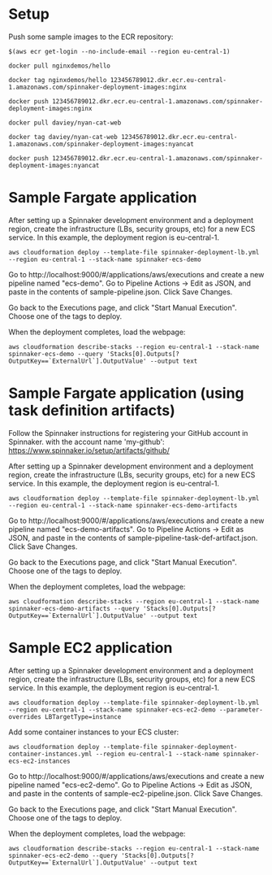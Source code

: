 # Setup

Push some sample images to the ECR repository:

```
$(aws ecr get-login --no-include-email --region eu-central-1)

docker pull nginxdemos/hello

docker tag nginxdemos/hello 123456789012.dkr.ecr.eu-central-1.amazonaws.com/spinnaker-deployment-images:nginx

docker push 123456789012.dkr.ecr.eu-central-1.amazonaws.com/spinnaker-deployment-images:nginx

docker pull daviey/nyan-cat-web

docker tag daviey/nyan-cat-web 123456789012.dkr.ecr.eu-central-1.amazonaws.com/spinnaker-deployment-images:nyancat

docker push 123456789012.dkr.ecr.eu-central-1.amazonaws.com/spinnaker-deployment-images:nyancat
```

# Sample Fargate application

After setting up a Spinnaker development environment and a deployment region, create the infrastructure (LBs, security groups, etc) for a new ECS service.  In this example, the deployment region is eu-central-1.

```aws cloudformation deploy --template-file spinnaker-deployment-lb.yml --region eu-central-1 --stack-name spinnaker-ecs-demo```

Go to http://localhost:9000/#/applications/aws/executions and create a new pipeline named "ecs-demo".  Go to Pipeline Actions -> Edit as JSON, and paste in the contents of sample-pipeline.json.  Click Save Changes.

Go back to the Executions page, and click "Start Manual Execution".  Choose one of the tags to deploy.

When the deployment completes, load the webpage:

```aws cloudformation describe-stacks --region eu-central-1 --stack-name spinnaker-ecs-demo --query 'Stacks[0].Outputs[?OutputKey==`ExternalUrl`].OutputValue' --output text```

# Sample Fargate application (using task definition artifacts)

Follow the Spinnaker instructions for registering your GitHub account in Spinnaker. with the account name 'my-github': https://www.spinnaker.io/setup/artifacts/github/

After setting up a Spinnaker development environment and a deployment region, create the infrastructure (LBs, security groups, etc) for a new ECS service.  In this example, the deployment region is eu-central-1.

```aws cloudformation deploy --template-file spinnaker-deployment-lb.yml --region eu-central-1 --stack-name spinnaker-ecs-demo-artifacts```

Go to http://localhost:9000/#/applications/aws/executions and create a new pipeline named "ecs-demo-artifacts".  Go to Pipeline Actions -> Edit as JSON, and paste in the contents of sample-pipeline-task-def-artifact.json.  Click Save Changes.

Go back to the Executions page, and click "Start Manual Execution".  Choose one of the tags to deploy.

When the deployment completes, load the webpage:

```aws cloudformation describe-stacks --region eu-central-1 --stack-name spinnaker-ecs-demo-artifacts --query 'Stacks[0].Outputs[?OutputKey==`ExternalUrl`].OutputValue' --output text```

# Sample EC2 application

After setting up a Spinnaker development environment and a deployment region, create the infrastructure (LBs, security groups, etc) for a new ECS service.  In this example, the deployment region is eu-central-1.

```aws cloudformation deploy --template-file spinnaker-deployment-lb.yml --region eu-central-1 --stack-name spinnaker-ecs-ec2-demo --parameter-overrides LBTargetType=instance```

Add some container instances to your ECS cluster:

```aws cloudformation deploy --template-file spinnaker-deployment-container-instances.yml --region eu-central-1 --stack-name spinnaker-ecs-ec2-instances```

Go to http://localhost:9000/#/applications/aws/executions and create a new pipeline named "ecs-ec2-demo".  Go to Pipeline Actions -> Edit as JSON, and paste in the contents of sample-ec2-pipeline.json.  Click Save Changes.

Go back to the Executions page, and click "Start Manual Execution".  Choose one of the tags to deploy.

When the deployment completes, load the webpage:

```aws cloudformation describe-stacks --region eu-central-1 --stack-name spinnaker-ecs-ec2-demo --query 'Stacks[0].Outputs[?OutputKey==`ExternalUrl`].OutputValue' --output text```
